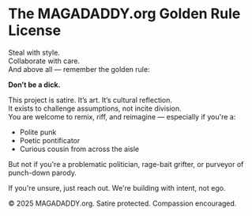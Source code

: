 # The MAGADADDY.org Golden Rule License

Steal with style.  
Collaborate with care.  
And above all — remember the golden rule:

**Don’t be a dick.**

This project is satire. It’s art. It’s cultural reflection.  
It exists to challenge assumptions, not incite division.  
You are welcome to remix, riff, and reimagine — especially if you're a:

- Polite punk  
- Poetic pontificator  
- Curious cousin from across the aisle

But not if you're a problematic politician, rage-bait grifter, or purveyor of punch-down parody.

If you're unsure, just reach out. We're building with intent, not ego.

© 2025 MAGADADDY.org. Satire protected. Compassion encouraged.
